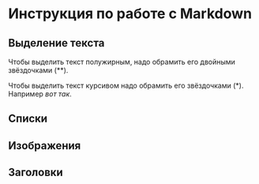 # Инструкция по работе с Markdown

## Выделение текста


Чтобы выделить текст полужирным,
 надо обрамить его двойными звёздочками (**).

Чтобы выделить текст курсивом надо обрамить его звёздочками (*). Например *вот так*.


## Списки

## Изображения

## Заголовки

